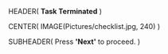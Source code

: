 HEADER( __Task Terminated__ )

CENTER( IMAGE(Pictures/checklist.jpg, 240) )
 
SUBHEADER( Press __'Next'__ to proceed. )
